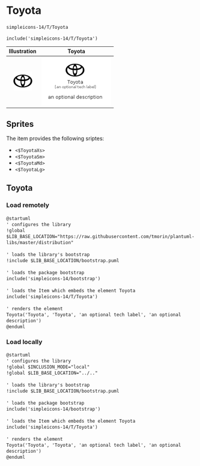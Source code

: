 # Toyota


```text
simpleicons-14/T/Toyota
```

```text
include('simpleicons-14/T/Toyota')
```



| Illustration | Toyota |
| :---: | :---: |
| ![illustration for Illustration](../../simpleicons-14/T/Toyota.png) | ![illustration for Toyota](../../simpleicons-14/T/Toyota.Local.png) |



## Sprites
The item provides the following sriptes:

- `<$ToyotaXs>`
- `<$ToyotaSm>`
- `<$ToyotaMd>`
- `<$ToyotaLg>`





## Toyota

### Load remotely
```plantuml
@startuml
' configures the library
!global $LIB_BASE_LOCATION="https://raw.githubusercontent.com/tmorin/plantuml-libs/master/distribution"

' loads the library's bootstrap
!include $LIB_BASE_LOCATION/bootstrap.puml

' loads the package bootstrap
include('simpleicons-14/bootstrap')

' loads the Item which embeds the element Toyota
include('simpleicons-14/T/Toyota')

' renders the element
Toyota('Toyota', 'Toyota', 'an optional tech label', 'an optional description')
@enduml
```

### Load locally
```plantuml
@startuml
' configures the library
!global $INCLUSION_MODE="local"
!global $LIB_BASE_LOCATION="../.."

' loads the library's bootstrap
!include $LIB_BASE_LOCATION/bootstrap.puml

' loads the package bootstrap
include('simpleicons-14/bootstrap')

' loads the Item which embeds the element Toyota
include('simpleicons-14/T/Toyota')

' renders the element
Toyota('Toyota', 'Toyota', 'an optional tech label', 'an optional description')
@enduml
```

